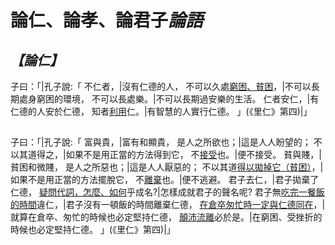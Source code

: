 
# 論仁、論孝、論君子*論語*
## *【論仁】*
子曰：「|孔子說:「
不仁者，|沒有仁德的人，
不可以久處[窮困、貧困](約)，|不可以長期處身窮困的環境，
不可以長處樂。|不可以長期過安樂的生活。
仁者安仁，|有仁德的人安於仁德，
知者[利用](利)仁。|有智慧的人實行仁德。
」(《里仁》第四)|」
## 
子曰：「|孔子說:「
富與貴，|富有和顯貴，
是人之所欲也；|這是人人盼望的；
不以其道得之，|如果不是用正當的方法得到它，
不[接受](處)也。|便不接受。
貧與賤，|貧困和微賤，
是人之所惡也；|這是人人厭惡的；
不以其道[得以拋掉它（貧困）](得之)，|如果不是用正當的方法擺脫它，
不[離棄](去)也。|便不逃避。
君子去仁，|君子拋棄了仁德，
[疑問代詞，怎麼、如何](惡)乎成名?|怎樣成就君子的聲名呢?
君子無[吃完一餐飯的時間](終食之間)違仁，|君子沒有一頓飯的時間離棄仁德，
[在倉卒匆忙時一定與仁德同在](造次必於是)，|就算在倉卒、匆忙的時候也必定堅持仁德，
[顛沛流離](顛沛)必於是。|在窮困、受挫折的時候也必定堅持仁德。
」(《里仁》第四)|」